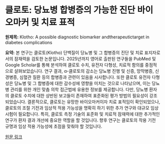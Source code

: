# 클로토: 당뇨병 합병증의 가능한 진단 바이오마커 및 치료 표적

**원제목:** Klotho: A possible diagnostic biomarker andtherapeutictarget in diabetes complications

**요약:** 본 연구는 클로토(Klotho) 단백질이 당뇨병 및 그 합병증의 진단 및 치료 표지자로서의 잠재력을 검토한 논문입니다.  2025년까지 영어로 출판된 연구들을 PubMed 및 Google Scholar를 통해 분석하여 클로토 수치, 유전자 다형성, 치료적 함의를 중점적으로 살펴보았습니다. 연구 결과, α-클로토의 감소는 당뇨병 진행 및 신증, 망막병증, 신경병증, 심혈관 질환 등의 합병증과 관련이 있음을 시사합니다.  또한 클로토 유전자 다형성은 당뇨병 및 그 합병증에 대한 감수성에 영향을 미치는 것으로 나타났으며, 이는 당뇨병 관리를 위한 개인 맞춤 의학 접근법에 유용한 정보를 제공합니다.  다만, 당뇨병 환자의 클로토 수치에 대한 상반된 보고들이 존재하여 표준화된 평가 방법의 필요성이 강조되었습니다.  결론적으로, 클로토는 유망한 바이오마커이자 치료 표적임이 확인되었으나,  클로토의 조절 기전과 임상적 적용 가능성을 명확히 하기 위한 추가 연구와 대규모 임상 시험이 필요합니다.  특히, 클로토 측정 기술의 표준화 및 치료적 잠재력에 대한 추가적인 연구가 환자 결과 개선에 중요한 역할을 할 것입니다.  향후 연구는 클로토의 작용 기전 규명과 임상 적용 가능성에 초점을 맞춰야 할 것입니다.

[원문 링크](https://link.springer.com/article/10.1007/s13410-025-01526-6)
